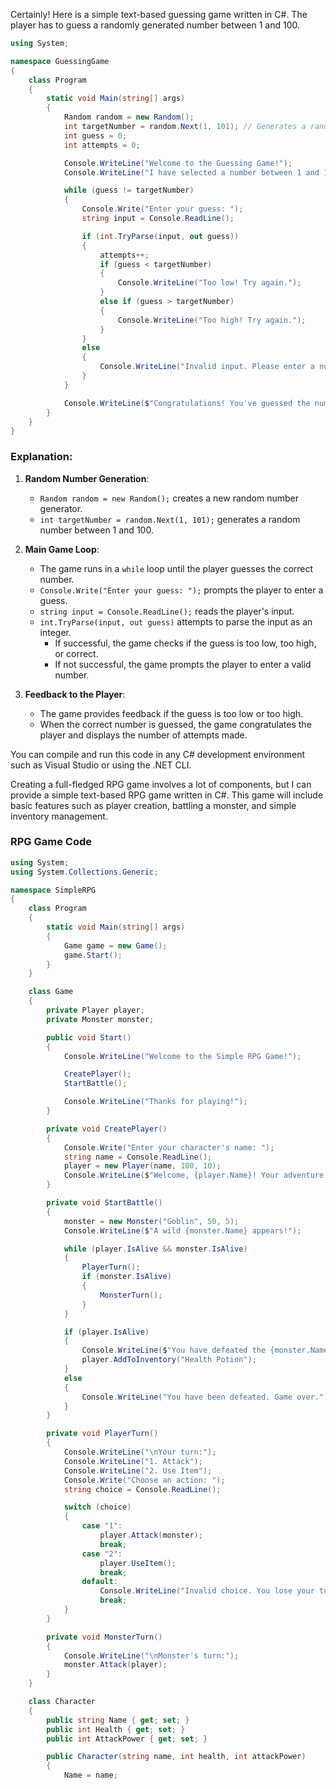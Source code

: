Certainly! Here is a simple text-based guessing game written in C#. The player has to guess a randomly generated number between 1 and 100.

```csharp
using System;

namespace GuessingGame
{
    class Program
    {
        static void Main(string[] args)
        {
            Random random = new Random();
            int targetNumber = random.Next(1, 101); // Generates a random number between 1 and 100
            int guess = 0;
            int attempts = 0;

            Console.WriteLine("Welcome to the Guessing Game!");
            Console.WriteLine("I have selected a number between 1 and 100. Can you guess it?");

            while (guess != targetNumber)
            {
                Console.Write("Enter your guess: ");
                string input = Console.ReadLine();

                if (int.TryParse(input, out guess))
                {
                    attempts++;
                    if (guess < targetNumber)
                    {
                        Console.WriteLine("Too low! Try again.");
                    }
                    else if (guess > targetNumber)
                    {
                        Console.WriteLine("Too high! Try again.");
                    }
                }
                else
                {
                    Console.WriteLine("Invalid input. Please enter a number between 1 and 100.");
                }
            }

            Console.WriteLine($"Congratulations! You've guessed the number {targetNumber} in {attempts} attempts.");
        }
    }
}
```

### Explanation:
1. **Random Number Generation**:
   - `Random random = new Random();` creates a new random number generator.
   - `int targetNumber = random.Next(1, 101);` generates a random number between 1 and 100.

2. **Main Game Loop**:
   - The game runs in a `while` loop until the player guesses the correct number.
   - `Console.Write("Enter your guess: ");` prompts the player to enter a guess.
   - `string input = Console.ReadLine();` reads the player's input.
   - `int.TryParse(input, out guess)` attempts to parse the input as an integer.
     - If successful, the game checks if the guess is too low, too high, or correct.
     - If not successful, the game prompts the player to enter a valid number.

3. **Feedback to the Player**:
   - The game provides feedback if the guess is too low or too high.
   - When the correct number is guessed, the game congratulates the player and displays the number of attempts made.

You can compile and run this code in any C# development environment such as Visual Studio or using the .NET CLI.

Creating a full-fledged RPG game involves a lot of components, but I can provide a simple text-based RPG game written in C#. This game will include basic features such as player creation, battling a monster, and simple inventory management.

### RPG Game Code

```csharp
using System;
using System.Collections.Generic;

namespace SimpleRPG
{
    class Program
    {
        static void Main(string[] args)
        {
            Game game = new Game();
            game.Start();
        }
    }

    class Game
    {
        private Player player;
        private Monster monster;

        public void Start()
        {
            Console.WriteLine("Welcome to the Simple RPG Game!");

            CreatePlayer();
            StartBattle();

            Console.WriteLine("Thanks for playing!");
        }

        private void CreatePlayer()
        {
            Console.Write("Enter your character's name: ");
            string name = Console.ReadLine();
            player = new Player(name, 100, 10);
            Console.WriteLine($"Welcome, {player.Name}! Your adventure begins now.");
        }

        private void StartBattle()
        {
            monster = new Monster("Goblin", 50, 5);
            Console.WriteLine($"A wild {monster.Name} appears!");

            while (player.IsAlive && monster.IsAlive)
            {
                PlayerTurn();
                if (monster.IsAlive)
                {
                    MonsterTurn();
                }
            }

            if (player.IsAlive)
            {
                Console.WriteLine($"You have defeated the {monster.Name}!");
                player.AddToInventory("Health Potion");
            }
            else
            {
                Console.WriteLine("You have been defeated. Game over.");
            }
        }

        private void PlayerTurn()
        {
            Console.WriteLine("\nYour turn:");
            Console.WriteLine("1. Attack");
            Console.WriteLine("2. Use Item");
            Console.Write("Choose an action: ");
            string choice = Console.ReadLine();

            switch (choice)
            {
                case "1":
                    player.Attack(monster);
                    break;
                case "2":
                    player.UseItem();
                    break;
                default:
                    Console.WriteLine("Invalid choice. You lose your turn.");
                    break;
            }
        }

        private void MonsterTurn()
        {
            Console.WriteLine("\nMonster's turn:");
            monster.Attack(player);
        }
    }

    class Character
    {
        public string Name { get; set; }
        public int Health { get; set; }
        public int AttackPower { get; set; }

        public Character(string name, int health, int attackPower)
        {
            Name = name;
           
